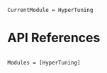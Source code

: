 ```@meta
CurrentModule = HyperTuning
```

# API References

```@index
```

```@autodocs
Modules = [HyperTuning]
```
